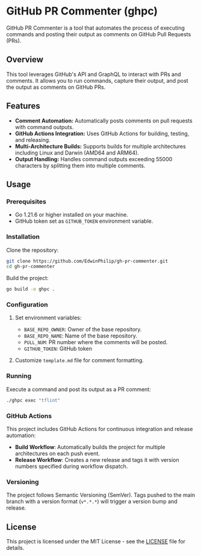 # GitHub PR Commenter (ghpc)

GitHub PR Commenter is a tool that automates the process of executing commands and posting their output as comments on GitHub Pull Requests (PRs).

## Overview

This tool leverages GitHub's API and GraphQL to interact with PRs and comments. It allows you to run commands, capture their output, and post the output as comments on GitHub PRs.

## Features

- **Comment Automation:** Automatically posts comments on pull requests with command outputs.
- **GitHub Actions Integration:** Uses GitHub Actions for building, testing, and releasing.
- **Multi-Architecture Builds:** Supports builds for multiple architectures including Linux and Darwin (AMD64 and ARM64).
- **Output Handling:** Handles command outputs exceeding 55000 characters by splitting them into multiple comments.

## Usage

### Prerequisites

- Go 1.21.6 or higher installed on your machine.
- GitHub token set as `GITHUB_TOKEN` environment variable.

### Installation

Clone the repository:

```bash
git clone https://github.com/EdwinPhilip/gh-pr-commenter.git
cd gh-pr-commenter
```

Build the project:

```bash
go build -o ghpc .
```

### Configuration

1. Set environment variables:
   - `BASE_REPO_OWNER`: Owner of the base repository.
   - `BASE_REPO_NAME`: Name of the base repository.
   - `PULL_NUM`: PR number where the comments will be posted.
   - `GITHUB_TOKEN`: GitHub token

2. Customize `template.md` file for comment formatting.

### Running

Execute a command and post its output as a PR comment:

```bash
./ghpc exec "tflint"
```

### GitHub Actions

This project includes GitHub Actions for continuous integration and release automation:

- **Build Workflow**: Automatically builds the project for multiple architectures on each push event.
- **Release Workflow**: Creates a new release and tags it with version numbers specified during workflow dispatch.

### Versioning

The project follows Semantic Versioning (SemVer). Tags pushed to the main branch with a version format (`v*.*.*`) will trigger a version bump and release.

## License

This project is licensed under the MIT License - see the [LICENSE](LICENSE) file for details.
